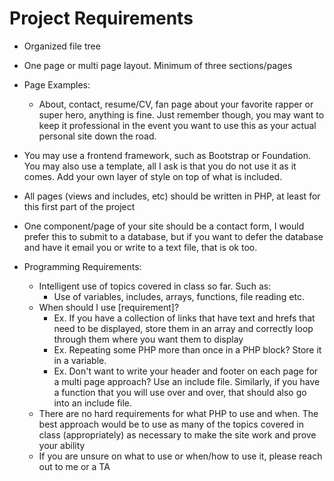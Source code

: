 # Project Requirements

* Organized file tree
* One page or multi page layout. Minimum of three sections/pages
* Page Examples:
	* About, contact, resume/CV, fan page about your favorite rapper or super hero, anything is fine. Just remember though, you may want to keep it professional in the event you want to use this as your actual personal site down the road.
* You may use a frontend framework, such as Bootstrap or Foundation. You may also use a template, all I ask is that you do not use it as it comes. Add your own layer of style on top of what is included.
* All pages (views and includes, etc) should be written in PHP, at least for this first part of the project
* One component/page of your site should be a contact form, I would prefer this to submit to a database, but if you want to defer the database and have it email you or write to a text file, that is ok too.

* Programming Requirements:
	* Intelligent use of topics covered in class so far. Such as:
		* Use of variables, includes, arrays, functions, file reading etc.
	* When should I use [requirement]?
		* Ex. If you have a collection of links that have text and hrefs that need to be displayed, store them in an array and correctly loop through them where you want them to display
		* Ex. Repeating some PHP more than once in a PHP block? Store it in a variable.
		* Ex. Don't want to write your header and footer on each page for a multi page approach? Use an include file. Similarly, if you have a function that you will use over and over, that should also go into an include file.
	* There are no hard requirements for what PHP to use and when. The best approach would be to use as many of the topics covered in class (appropriately) as necessary to make the site work and prove your ability
	* If you are unsure on what to use or when/how to use it, please reach out to me or a TA